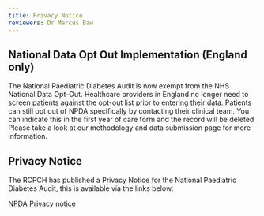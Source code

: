 ```yaml
---
title: Privacy Notice
reviewers: Dr Marcus Baw
---
```


## National Data Opt Out Implementation (England only)

The National Paediatric Diabetes Audit is now exempt from the NHS National Data Opt-Out. Healthcare providers in England no longer need to screen patients against the opt-out list prior to entering their data. Patients can still opt out of NPDA specifically by contacting their clinical team. You can indicate this in the first year of care form and the record will be deleted. Please take a look at our methodology and data submission page for more information.

## Privacy Notice

The RCPCH has published a Privacy Notice for the National Paediatric Diabetes Audit, this is available via the links below:

[NPDA Privacy notice](https://www.rcpch.ac.uk/resources/national-paediatric-diabetes-audit-transparency-open-data)
